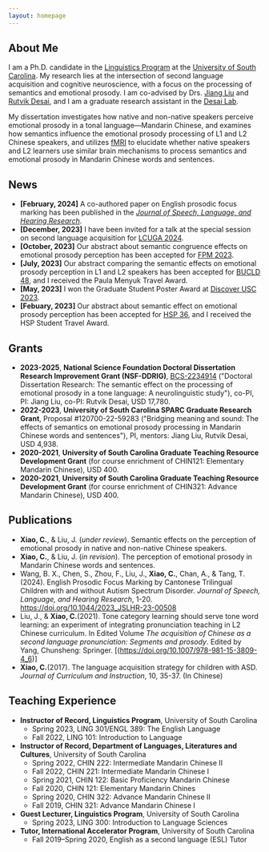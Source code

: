 ```yaml
---
layout: homepage
---
```


## About Me

I am a Ph.D. candidate in the [Linguistics Program](https://sc.edu/study/colleges_schools/artsandsciences/linguistics/index.php) at the [University of South Carolina](https://sc.edu). My research lies at the intersection of second language acquisition and cognitive neuroscience, with a focus on the processing of semantics and emotional prosody. I am co-advised by Drs. [Jiang Liu](https://sc.edu/study/colleges_schools/artsandsciences/dllc/our_people/liu_jiang.php) and [Rutvik Desai](https://sc.edu/study/colleges_schools/artsandsciences/psychology/our_people/directory/desai_rutvik.php), and I am a graduate research assistant in the [Desai Lab](https://sc.edu/study/colleges_schools/artsandsciences/psychology/research_clinical_facilities/labs/desai_lab/index.php/).

My dissertation investigates how native and non-native speakers perceive emotional prosody in a tonal language—Mandarin Chinese, and examines how semantics influence the emotional prosody processing of L1 and L2 Chinese speakers, and utilizes [fMRI](https://en.wikipedia.org/wiki/Functional_magnetic_resonance_imaging) to elucidate whether native speakers and L2 learners use similar brain mechanisms to process semantics and emotional prosody in Mandarin Chinese words and sentences. 


## News

- **[February, 2024]** A co-authored paper on English prosodic focus marking has been published in the [*Journal of Speech, Language, and Hearing Research*](https://doi.org/10.1044/2023_JSLHR-23-00508).
- **[December, 2023]** I have been invited for a talk at the special session on second language acquisition for [LCUGA 2024](https://www.linguistics.uga.edu/lcuga-2024).
- **[October, 2023]** Our abstract about semantic congruence effects on emotional prosody perception has been accepted for [FPM 2023](https://lin.ufl.edu/florida-psycholinguistics-meeting-2023/).
- **[July, 2023]** Our abstract comparing the semantic effects on emotional prosody perception in L1 and L2 speakers has been accepted for [BUCLD 48](https://www.bu.edu/bucld/), and I received the Paula Menyuk Travel Award.
- **[May, 2023]** I won the Graduate Student Poster Award at [Discover USC 2023](https://sc.edu/about/signature_events/discover_uofsc/index.php).
- **[Febuary, 2023]** Our abstract about semantic effect on emotional prosody perception has been accepted for [HSP 36](https://lrdc.pitt.edu/HSP2023/), and I received the HSP Student Travel Award.

## Grants

- **2023-2025**, **National Science Foundation Doctoral Dissertation Research Improvement Grant (NSF-DDRIG)**, [BCS-2234914](https://www.nsf.gov/awardsearch/showAward?AWD_ID=2234914&HistoricalAwards=false) ("Doctoral Dissertation Research: The semantic effect on the processing of emotional prosody in a tone language: A neurolinguistic study"), co-PI,  PI: Jiang Liu, co-PI: Rutvik Desai, USD 17,780.
- **2022-2023**, **University of South Carolina SPARC Graduate Research Grant**, Proposal #120700-22-59283 ("Bridging meaning and sound: The effects of semantics on emotional prosody processing in Mandarin Chinese words and sentences"), PI, mentors: Jiang Liu, Rutvik Desai, USD 4,938.
- **2020-2021**, **University of South Carolina Graduate Teaching Resource Development Grant** (for course enrichment of CHIN121: Elementary Mandarin Chinese), USD 400.
- **2020-2021**, **University of South Carolina Graduate Teaching Resource Development Grant** (for course enrichment of CHIN321: Advance Mandarin Chinese), USD 400.
  
## Publications

- **Xiao, C.**, & Liu, J. (*under review*). Semantic effects on the perception of emotional prosody in native and non-native Chinese speakers.
- **Xiao, C.**, & Liu, J. (*in revision*). The perception of emotional prosody in Mandarin Chinese words and sentences.
- Wang, B. X., Chen, S., Zhou, F., Liu, J., **Xiao, C.**, Chan, A., & Tang, T. (2024). English Prosodic Focus Marking by Cantonese Trilingual Children with and without Autism Spectrum Disorder. *Journal of Speech, Language, and Hearing Research*, 1-20. https://doi.org/10.1044/2023_JSLHR-23-00508
- Liu, J., & **Xiao, C.**(2021). Tone category learning should serve tone word learning: an experiment of integrating pronunciation teaching in L2 Chinese curriculum. In Edited Volume *The acquisition of Chinese as a second language pronunciation: Segments and prosody*. Edited by Yang, Chunsheng: Springer. [(https://doi.org/10.1007/978-981-15-3809-4_6)]
- **Xiao, C.**(2017). The language acquisition strategy for children with ASD. *Journal of Curriculum and Instruction*, 10, 35-37. (In Chinese)

## Teaching Experience

- **Instructor of Record, Linguistics Program**, University of South Carolina
  - Spring 2023, LING 301/ENGL 389: The English Language
  - Fall 2022, LING 101: Introduction to Language 
- **Instructor of Record, Department of Languages, Literatures and Cultures**, University of South Carolina
  - Spring 2022, CHIN 222: Intermediate Mandarin Chinese II
  - Fall 2022, CHIN 221: Intermediate Mandarin Chinese I
  - Spring 2021, CHIN 122: Basic Proficiency Mandarin Chinese
  - Fall 2020, CHIN 121: Elementary Mandarin Chines
  - Spring 2020, CHIN 322: Advance Mandarin Chinese II
  - Fall 2019, CHIN 321: Advance Mandarin Chinese I
- **Guest Lecturer, Linguistics Program**, University of South Carolina
  - Spring 2023, LING 300: Introduction to Language Sciences
- **Tutor, International Accelerator Program**, University of South Carolina
  - Fall 2019–Spring 2020, English as a second language (ESL) Tutor

